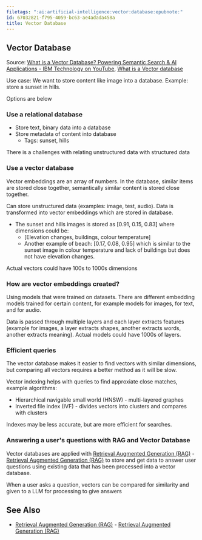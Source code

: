 ```yaml
---
filetags: ":ai:artificial-intelligence:vector:database:epubnote:"
id: 67032821-f795-4059-bc63-ae4adada458a
title: Vector Database
---
```


## Vector Database

Source: [What is a Vector Database? Powering Semantic Search & AI
Applications - IBM Technology on YouTube](https://youtu.be/gl1r1XV0SLw),
[What is a Vector
database](https://www.ibm.com/think/topics/vector-database)

Use case: We want to store content like image into a database. Example:
store a sunset in hills.

Options are below

### Use a relational database

- Store text, binary data into a database
- Store metadata of content into database
  - Tags: sunset, hills

There is a challenges with relating unstructured data with structured
data

### Use a vector database

Vector embeddings are an array of numbers. In the database, similar
items are stored close together, semantically similar content is stored
close together.

Can store unstructured data (examples: image, test, audio). Data is
transformed into vector embeddings which are stored in database.

- The sunset and hills images is stored as \[0.91, 0.15, 0.83\] where
  dimensions could be:
  - \[Elevation changes, buildings, colour temperature\]
  - Another example of beach: \[0.17, 0.08, 0.95\] which is similar to
    the sunset image in colour temperature and lack of buildings but
    does not have elevation changes.

Actual vectors could have 100s to 1000s dimensions

### How are vector embeddings created?

Using models that were trained on datasets. There are different
embedding models trained for certain content, for example models for
images, for text, and for audio.

Data is passed through multiple layers and each layer extracts features
(example for images, a layer extracts shapes, another extracts words,
another extracts meaning). Actual models could have 1000s of layers.

### Efficient queries

The vector database makes it easier to find vectors with similar
dimensions, but comparing all vectors requires a better method as it
will be slow.

Vector indexing helps with queries to find approxiate close matches,
example algorithms:

- Hierarchical navigable small world (HNSW) - multi-layered graphes
- Inverted file index (IVF) - divides vectors into clusters and compares
  with clusters

Indexes may be less accurate, but are more efficient for searches.

### Answering a user's questions with RAG and Vector Database

Vector databases are applied with [Retrieval Augmented Generation
(RAG)](../006-3-tech-ai-retrieval-augmented-generation-rag) - [Retrieval
Augmented Generation (RAG)](id:4a445fad-74c1-42c9-bba8-fe0c067b6d23) to
store and get data to answer user questions using existing data that has
been processed into a vector database.

When a user asks a question, vectors can be compared for similarity and
given to a LLM for processing to give answers

## See Also

- [Retrieval Augmented Generation
  (RAG)](../006-3-tech-ai-retrieval-augmented-generation-rag) -
  [Retrieval Augmented Generation
  (RAG)](id:4a445fad-74c1-42c9-bba8-fe0c067b6d23)
